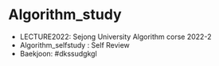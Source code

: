 # Algorithm_study

- LECTURE2022: Sejong University Algorithm corse 2022-2
- Algorithm_selfstudy : Self Review
- Baekjoon: #dkssudgkgl
